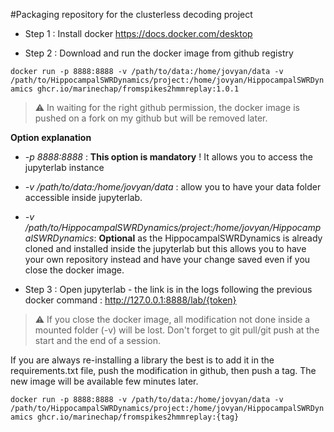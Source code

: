 #Packaging repository for the clusterless decoding project

+ Step 1 : Install docker https://docs.docker.com/desktop

+ Step 2 : Download and run the docker image from github registry 

`docker run -p 8888:8888 -v /path/to/data:/home/jovyan/data -v /path/to/HippocampalSWRDynamics/project:/home/jovyan/HippocampalSWRDynamics ghcr.io/marinechap/fromspikes2hmmreplay:1.0.1`

> :warning: In waiting for the right github permission, the docker image is pushed on a fork on my github but will be removed later. 

**Option explanation** 

  + *-p 8888:8888* : **This option is mandatory** ! It allows you to access the jupyterlab instance

  + *-v /path/to/data:/home/jovyan/data* : allow you to have your data folder accessible inside jupyterlab. 

  + *-v /path/to/HippocampalSWRDynamics/project:/home/jovyan/HippocampalSWRDynamics*: **Optional** as the HippocampalSWRDynamics is already cloned and installed inside the jupyterlab but this allows you to have your own repository instead and have your change saved even if you close the docker image.


+ Step 3 : Open jupyterlab - the link is in the logs following the previous docker command :  http://127.0.0.1:8888/lab/{token}

> :warning: If you close the docker image, all modification not done inside a mounted folder (-v) will be lost. Don't forget to git pull/git push at the start and the end of a session. 

If you are always re-installing a library the best is to add it in the requirements.txt file, push the modification in github, then push a tag. 
The new image will be available few minutes later. 

`docker run -p 8888:8888 -v /path/to/data:/home/jovyan/data -v /path/to/HippocampalSWRDynamics/project:/home/jovyan/HippocampalSWRDynamics ghcr.io/marinechap/fromspikes2hmmreplay:{tag}`
